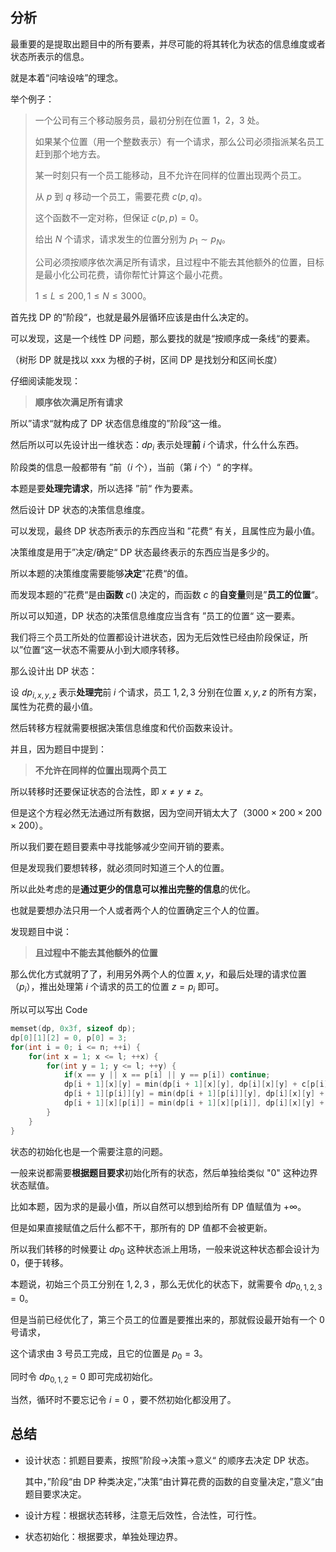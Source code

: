 ## 分析

最重要的是提取出题目中的所有要素，并尽可能的将其转化为状态的信息维度或者状态所表示的信息。

就是本着“问啥设啥”的理念。

举个例子：

> 一个公司有三个移动服务员，最初分别在位置 $1，2，3$ 处。
>
> 如果某个位置（用一个整数表示）有一个请求，那么公司必须指派某名员工赶到那个地方去。
>
> 某一时刻只有一个员工能移动，且不允许在同样的位置出现两个员工。
>
> 从 $p$ 到 $q$ 移动一个员工，需要花费 $c(p,q)$。
>
> 这个函数不一定对称，但保证 $c(p,p)=0$。
>
> 给出 $N$ 个请求，请求发生的位置分别为 $p_1 \sim p_N$。
>
> 公司必须按顺序依次满足所有请求，且过程中不能去其他额外的位置，目标是最小化公司花费，请你帮忙计算这个最小花费。
>
> $1\le L \le 200, 1\le N \le 3000$。

首先找 DP 的”阶段“，也就是最外层循环应该是由什么决定的。

可以发现，这是一个线性 DP 问题，那么要找的就是“按顺序成一条线“的要素。

（树形 DP 就是找以 xxx 为根的子树，区间 DP 是找划分和区间长度）

仔细阅读能发现：

> **顺序依次满足所有请求**

所以”请求“就构成了 DP 状态信息维度的”阶段“这一维。

然后所以可以先设计出一维状态：$dp_i$ 表示处理**前** $i$ 个请求，什么什么东西。

阶段类的信息一般都带有 ”前（$i$ 个），当前（第 $i$ 个）“ 的字样。

本题是要**处理完请求**，所以选择 ”前“ 作为要素。

然后设计 DP 状态的决策信息维度。 

可以发现，最终 DP 状态所表示的东西应当和 ”花费“ 有关，且属性应为最小值。

决策维度是用于”决定/确定“ DP 状态最终表示的东西应当是多少的。

所以本题的决策维度需要能够**决定**”花费“的值。

而发现本题的”花费“是由**函数** $c()$ 决定的，而函数 $c$ 的**自变量**则是”**员工的位置**“。

所以可以知道，DP 状态的决策信息维度应当含有 ”员工的位置“ 这一要素。

我们将三个员工所处的位置都设计进状态，因为无后效性已经由阶段保证，所以”位置“这一状态不需要从小到大顺序转移。

那么设计出 DP 状态：

设 $dp_{i,x,y,z}$ 表示**处理完**前 $i$ 个请求，员工 $1,2,3$ 分别在位置 $x,y,z$ 的所有方案，属性为花费的最小值。

然后转移方程就需要根据决策信息维度和代价函数来设计。

并且，因为题目中提到：

> **不允许在同样的位置出现两个员工**

所以转移时还要保证状态的合法性，即 $x\not=y\not=z$。

但是这个方程必然无法通过所有数据，因为空间开销太大了（$3000 \times 200 \times 200 \times 200$）。

所以我们要在题目要素中寻找能够减少空间开销的要素。

但是发现我们要想转移，就必须同时知道三个人的位置。

所以此处考虑的是**通过更少的信息可以推出完整的信息**的优化。

也就是要想办法只用一个人或者两个人的位置确定三个人的位置。

发现题目中说：

> **且过程中不能去其他额外的位置**

那么优化方式就明了了，利用另外两个人的位置 $x,y$，和最后处理的请求位置（$p_{i}$），推出处理第 $i$ 个请求的员工的位置 $z=p_i$ 即可。

所以可以写出 Code 

```cpp
memset(dp, 0x3f, sizeof dp);
dp[0][1][2] = 0, p[0] = 3;
for(int i = 0; i <= n; ++i) {
	for(int x = 1; x <= l; ++x) {
		for(int y = 1; y <= l; ++y) {
			if(x == y || x == p[i] || y == p[i]) continue;
			dp[i + 1][x][y] = min(dp[i + 1][x][y], dp[i][x][y] + c[p[i]][p[i + 1]]);
			dp[i + 1][p[i]][y] = min(dp[i + 1][p[i]][y], dp[i][x][y] + c[x][p[i + 1]]);
			dp[i + 1][x][p[i]] = min(dp[i + 1][x][p[i]], dp[i][x][y] + c[y][p[i + 1]]);
		}
	}
}
```

状态的初始化也是一个需要注意的问题。

一般来说都需要**根据题目要求**初始化所有的状态，然后单独给类似 "0" 这种边界状态赋值。

比如本题，因为求的是最小值，所以自然可以想到给所有 DP 值赋值为 $+\infty$。

但是如果直接赋值之后什么都不干，那所有的 DP 值都不会被更新。

所以我们转移的时候要让 $dp_{0}$ 这种状态派上用场，一般来说这种状态都会设计为 $0$，便于转移。

本题说，初始三个员工分别在 $1,2,3$ ，那么无优化的状态下，就需要令 $dp_{0,1,2,3} = 0$。

但是当前已经优化了，第三个员工的位置是要推出来的，那就假设最开始有一个 $0$ 号请求，

这个请求由 $3$ 号员工完成，且它的位置是 $p_0 =3$。

同时令 $dp_{0,1,2}=0$ 即可完成初始化。

当然，循环时不要忘记令 $i = 0$ ，要不然初始化都没用了。

## 总结

+ 设计状态：抓题目要素，按照”阶段->决策->意义“ 的顺序去决定 DP 状态。

  其中，”阶段“由 DP 种类决定，”决策“由计算花费的函数的自变量决定，”意义“由题目要求决定。

+ 设计方程：根据状态转移，注意无后效性，合法性，可行性。

+ 状态初始化：根据要求，单独处理边界。

